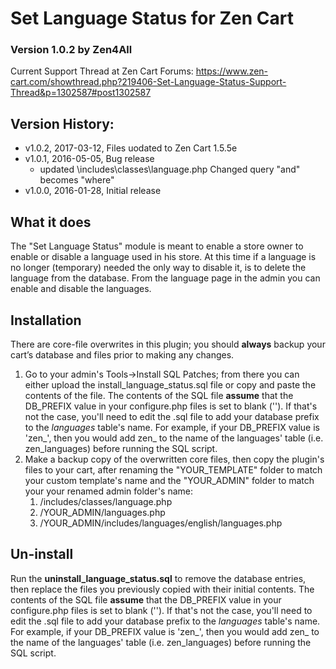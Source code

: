 <h1>Set Language Status for Zen Cart</h1>
<h3>Version 1.0.2 by Zen4All</h3>
<p>Current Support Thread at Zen Cart Forums: <a href="https://www.zen-cart.com/showthread.php?219406-Set-Language-Status-Support-Thread&p=1302587#post1302587">https://www.zen-cart.com/showthread.php?219406-Set-Language-Status-Support-Thread&p=1302587#post1302587</a></p>
<h2>Version History:</h2>
<ul>
<li>v1.0.2, 2017-03-12, Files uodated to Zen Cart 1.5.5e</li>
<li>v1.0.1, 2016-05-05, Bug release
<ul>
<li>updated \includes\classes\language.php Changed query "and" becomes "where"</li>
</ul>
</li>
<li>v1.0.0, 2016-01-28, Initial release</li>
</ul>
<h2>What it does</h2>
<p>The "Set Language Status" module is meant to enable a store owner to enable or disable a language used in his store. At this time if a language is no longer (temporary) needed the only way to disable it, is to delete the language from the database. From the language page in the admin you can enable and disable the languages.</p>
<h2>Installation</h2>
<p>There are <span class="corefile">core-file overwrites</span> in this plugin; you should <strong>always</strong> backup your cart&rsquo;s database and files prior to making any changes.</p>
<ol>
<li>Go to your admin's Tools-&gt;Install SQL Patches; from there you can either upload the install_language_status.sql file or copy and paste the contents of the file.  The contents of the SQL file <strong>assume</strong> that the DB_PREFIX value in your configure.php files is set to blank ('').  If that's not the case, you'll need to edit the .sql file to add your database prefix to the <em>languages</em> table's name.  For example, if your DB_PREFIX value is 'zen_', then you would add zen_ to the name of the languages' table (i.e. zen_languages) before running the SQL script.</li>
<li>Make a backup copy of the <span class="corefile">overwritten core files</span>, then copy the plugin's files to your cart, after renaming the &quot;YOUR_TEMPLATE&quot; folder to match your custom template's name and the &quot;YOUR_ADMIN&quot; folder to match your your renamed admin folder's name:
<ol>
<li class="corefile">/includes/classes/language.php</li>
<li class="corefile">/YOUR_ADMIN/languages.php</li>
<li class="corefile">/YOUR_ADMIN/includes/languages/english/languages.php</li>
</ol></li>
</ol>
<h2>Un-install</h2>
<p>Run the <strong>uninstall_language_status.sql</strong> to remove the database entries, then replace the files you previously copied with their initial contents. The contents of the SQL file <strong>assume</strong> that the DB_PREFIX value in your configure.php files is set to blank ('').  If that's not the case, you'll need to edit the .sql file to add your database prefix to the <em>languages</em> table's name. For example, if your DB_PREFIX value is 'zen_', then you would add zen_ to the name of the languages' table (i.e. zen_languages) before running the SQL script.</p>
